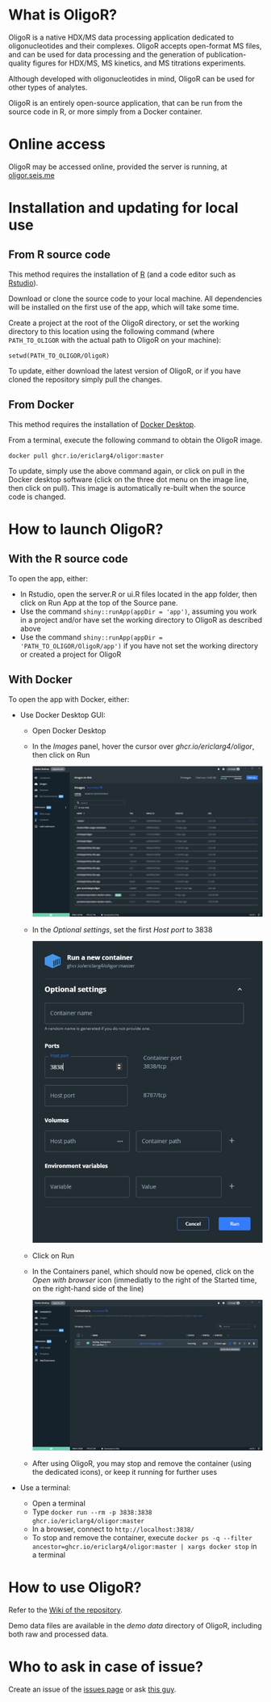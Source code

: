 # What is OligoR?

OligoR is a native HDX/MS data processing application dedicated to oligonucleotides and their complexes. OligoR accepts open-format MS files, and can be used for data processing and the generation of publication-quality figures for HDX/MS, MS kinetics, and MS titrations experiments.

Although developed with oligonucleotides in mind, OligoR can be used for other types of analytes.

OligoR is an entirely open-source application, that can be run from the source code in R, or more simply from a Docker container.

# Online access

OligoR may be accessed online, provided the server is running, at [oligor.seis.me](https://oligor.seis.me)

# Installation and updating for local use

## From R source code

This method requires the installation of [R](https://cran.r-project.org/bin/windows/base/) (and a code editor such as [Rstudio](https://www.rstudio.com/products/rstudio/download/#download)).

Download or clone the source code to your local machine. All dependencies will be installed on the first use of the app, which will take some time.

Create a project at the root of the OligoR directory, or set the working directory to this location using the following command (where `PATH_TO_OLIGOR` with the actual path to OligoR on your machine):

    setwd(PATH_TO_OLIGOR/OligoR)

To update, either download the latest version of OligoR, or if you have cloned the repository simply pull the changes.

## From Docker

This method requires the installation of [Docker Desktop](https://docs.docker.com/get-docker/).

From a terminal, execute the following command to obtain the OligoR image.

    docker pull ghcr.io/ericlarg4/oligor:master

To update, simply use the above command again, or click on pull in the Docker desktop software (click on the three dot menu on the image line, then click on pull). This image is automatically re-built when the source code is changed.

# How to launch OligoR?

## With the R source code

To open the app, either:

-   In Rstudio, open the server.R or ui.R files located in the app folder, then click on Run App at the top of the Source pane.
-   Use the command `shiny::runApp(appDir = 'app')`, assuming you work in a project and/or have set the working directory to OligoR as described above
-   Use the command `shiny::runApp(appDir = 'PATH_TO_OLIGOR/OligoR/app')` if you have not set the working directory or created a project for OligoR

## With Docker

To open the app with Docker, either:

-   Use Docker Desktop GUI:

    -   Open Docker Desktop

    -   In the *Images* panel, hover the cursor over *ghcr.io/ericlarg4/oligor*, then click on Run

        ![Docker Images panel](resources/Docker_images.png)

    -   In the *Optional settings*, set the first *Host port* to 3838

        ![Docker container optional settings](resources/Docker_settings.png)

    -   Click on Run

    -   In the Containers panel, which should now be opened, click on the *Open with browser* icon (immediatly to the right of the Started time, on the right-hand side of the line)

        ![Opening OligoR in the browser from the Containers panel](resources/Docker_running.PNG)

    -   After using OligoR, you may stop and remove the container (using the dedicated icons), or keep it running for further uses

-   Use a terminal:

    -   Open a terminal
    -   Type `docker run --rm -p 3838:3838 ghcr.io/ericlarg4/oligor:master`
    -   In a browser, connect to `http://localhost:3838/`
    -   To stop and remove the container, execute `docker ps -q --filter ancestor=ghcr.io/ericlarg4/oligor:master | xargs docker stop` in a terminal

# How to use OligoR?

Refer to the [Wiki of the repository](https://github.com/EricLarG4/OligoR/wiki).

Demo data files are available in the *demo data* directory of OligoR, including both raw and processed data.

# Who to ask in case of issue?

Create an issue of the [issues page](https://github.com/EricLarG4/OligoR/issues) or ask [this guy](mailto:e-deuteron@protonmail.com).
